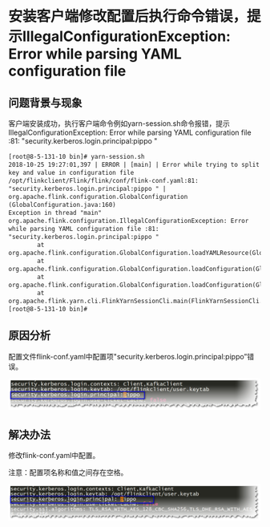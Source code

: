 # 安装客户端修改配置后执行命令错误，提示IllegalConfigurationException: Error while parsing YAML configuration file<a name="ZH-CN_TOPIC_0187615916"></a>

## 问题背景与现象<a name="zh-cn_topic_0167276087_section370710207470"></a>

客户端安装成功，执行客户端命令例如yarn-session.sh命令报错，提示IllegalConfigurationException: Error while parsing YAML configuration file :81: "security.kerberos.login.principal:pippo "

```
[root@8-5-131-10 bin]# yarn-session.sh
2018-10-25 19:27:01,397 | ERROR | [main] | Error while trying to split key and value in configuration file /opt/flinkclient/Flink/flink/conf/flink-conf.yaml:81: "security.kerberos.login.principal:pippo " | org.apache.flink.configuration.GlobalConfiguration (GlobalConfiguration.java:160)
Exception in thread "main" org.apache.flink.configuration.IllegalConfigurationException: Error while parsing YAML configuration file :81: "security.kerberos.login.principal:pippo "
        at org.apache.flink.configuration.GlobalConfiguration.loadYAMLResource(GlobalConfiguration.java:161)
        at org.apache.flink.configuration.GlobalConfiguration.loadConfiguration(GlobalConfiguration.java:112)
        at org.apache.flink.configuration.GlobalConfiguration.loadConfiguration(GlobalConfiguration.java:79)
        at org.apache.flink.yarn.cli.FlinkYarnSessionCli.main(FlinkYarnSessionCli.java:482)
[root@8-5-131-10 bin]#

```

## 原因分析<a name="zh-cn_topic_0167276087_section19940122851412"></a>

配置文件flink-conf.yaml中配置项"security.kerberos.login.principal:pippo”错误。

![](figures/zh-cn_image_0167274688.png)

## 解决办法<a name="zh-cn_topic_0167276087_section359043201"></a>

修改flink-conf.yaml中配置。

注意：配置项名称和值之间存在空格。

![](figures/zh-cn_image_0167275011.png)

